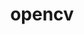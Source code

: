 ---
title: "opencv"
layout: cache
categories: [package, develop]
meta: {"versions": ["4.8.0"], "compilers": ["gcc@=11.4.0", "gcc@=9.4.0", "oneapi@=2024.0.0", "oneapi@=2024.2.0"], "oss": ["ubuntu20.04", "ubuntu22.04"], "platforms": ["linux"], "targets": ["neoverse_v1", "ppc64le", "x86_64_v3"], "stacks": ["e4s", "e4s-neoverse_v1", "e4s-oneapi", "e4s-power", "root"], "num_specs": 27, "num_specs_by_stack": {"e4s-power": 6, "root": 27, "e4s-neoverse_v1": 6, "e4s": 8, "e4s-oneapi": 7}}
spec_details: [{"hash": "c2zjlsj4jpmzksusl2qxqkcm3p4nne6c", "compiler": "gcc@=9.4.0", "versions": ["4.8.0"], "os": "ubuntu20.04", "platform": "linux", "target": "ppc64le", "variants": ["~1394", "~ade", "~alphamat", "~android_mediandk", "~android_native_camera", "~annotation", "~aruco", "~avfoundation", "~barcode", "~bgsegm", "~bioinspired", "build_system=cmake", "build_type=Release", "~calib3d", "~cap_ios", "~carotene", "~ccalib", "~clp", "+contrib", "~cpufeatures", "~createsamples", "~cublas", "~cuda", "~cudaarithm", "~cudabgsegm", "~cudacodec", "~cudafeatures2d", "~cudafilters", "~cudaimgproc", "~cudalegacy", "~cudaobjdetect", "~cudaoptflow", "~cudastereo", "~cudawarping", "~cudev", "~cudnn", "~cufft", "~cvv", "~datasets", "~directx", "~dnn", "~dnn_objdetect", "~dnn_superres", "~dpm", "~dshow", "~eigen", "~face", "~fast-math", "~features2d", "~ffmpeg", "~flann", "~freetype", "~fuzzy", "~gapi", "~gdal", "generator=make", "~gtk", "~hdf", "~hfs", "~highgui", "~hpx", "~img_hash", "~imgcodec_hdr", "~imgcodec_pfm", "~imgcodec_pxm", "~imgcodec_sunraster", "~imgcodecs", "~imgproc", "~intensity_transform", "~interactive-calibration", "~ipo", "~ipp", "~itt", "~jasper", "~java", "~java_bindings_generator", "~jpeg", "~lapack", "~line_descriptor", "~matlab", "~mcc", "~ml", "~model-diagnostics", "~msmf", "~msmf_dxva", "~nonfree", "~objc", "~objc_bindings_generator", "~objdetect", "~onnx", "~opencl", "~opencl_d3d11_nv", "~openexr", "~opengl", "~openjpeg", "~openmp", "~optflow", "patches=2aea289,3cab451", "~phase_unwrapping", "~photo", "~plaidml", "~plot", "~png", "~powerpc", "~protobuf", "~pthreads_pf", "+python3", "+python_bindings_generator", "~python_tests", "~qt", "~quality", "~quirc", "~rapid", "~reg", "~rgbd", "~saliency", "~sfm", "~shape", "+shared", "~stereo", "~stitching", "~structured_light", "~superres", "~surface_matching", "~tbb", "~tengine", "~tesseract", "~text", "~tiff", "~tracking", "~traincascade", "~ts", "~v4l", "~version", "~video", "~videoio", "~videostab", "~visualisation", "~viz", "~vtk", "~vulcan", "~webp", "~wechat_qrcode", "~win32ui", "~world", "~xfeatures2d", "~ximgproc", "~xobjdetect", "~xphoto"], "stacks": ["e4s-power", "root"], "size": "-", "tarball": "https://binaries.spack.io/develop/build_cache/linux-ubuntu20.04-ppc64le/gcc-9.4.0/opencv-4.8.0/linux-ubuntu20.04-ppc64le-gcc-9.4.0-opencv-4.8.0-c2zjlsj4jpmzksusl2qxqkcm3p4nne6c.spack"}, {"hash": "qajrkri6hmi22ti44job5rnssgzxsiyy", "compiler": "gcc@=9.4.0", "versions": ["4.8.0"], "os": "ubuntu20.04", "platform": "linux", "target": "ppc64le", "variants": ["~1394", "~ade", "~alphamat", "~android_mediandk", "~android_native_camera", "~annotation", "~aruco", "~avfoundation", "~barcode", "~bgsegm", "~bioinspired", "build_system=cmake", "build_type=Release", "~calib3d", "~cap_ios", "~carotene", "~ccalib", "~clp", "+contrib", "~cpufeatures", "~createsamples", "~cublas", "~cuda", "~cudaarithm", "~cudabgsegm", "~cudacodec", "~cudafeatures2d", "~cudafilters", "~cudaimgproc", "~cudalegacy", "~cudaobjdetect", "~cudaoptflow", "~cudastereo", "~cudawarping", "~cudev", "~cudnn", "~cufft", "~cvv", "~datasets", "~directx", "~dnn", "~dnn_objdetect", "~dnn_superres", "~dpm", "~dshow", "~eigen", "~face", "~fast-math", "~features2d", "~ffmpeg", "~flann", "~freetype", "~fuzzy", "~gapi", "~gdal", "generator=make", "~gtk", "~hdf", "~hfs", "~highgui", "~hpx", "~img_hash", "~imgcodec_hdr", "~imgcodec_pfm", "~imgcodec_pxm", "~imgcodec_sunraster", "~imgcodecs", "~imgproc", "~intensity_transform", "~interactive-calibration", "~ipo", "~ipp", "~itt", "~jasper", "~java", "~java_bindings_generator", "~jpeg", "~lapack", "~line_descriptor", "~matlab", "~mcc", "~ml", "~model-diagnostics", "~msmf", "~msmf_dxva", "~nonfree", "~objc", "~objc_bindings_generator", "~objdetect", "~onnx", "~opencl", "~opencl_d3d11_nv", "~openexr", "~opengl", "~openjpeg", "~openmp", "~optflow", "patches=2aea289,3cab451", "~phase_unwrapping", "~photo", "~plaidml", "~plot", "~png", "~powerpc", "~protobuf", "~pthreads_pf", "+python3", "+python_bindings_generator", "~python_tests", "~qt", "~quality", "~quirc", "~rapid", "~reg", "~rgbd", "~saliency", "~sfm", "~shape", "+shared", "~stereo", "~stitching", "~structured_light", "~superres", "~surface_matching", "~tbb", "~tengine", "~tesseract", "~text", "~tiff", "~tracking", "~traincascade", "~ts", "~v4l", "~version", "~video", "~videoio", "~videostab", "~visualisation", "~viz", "~vtk", "~vulcan", "~webp", "~wechat_qrcode", "~win32ui", "~world", "~xfeatures2d", "~ximgproc", "~xobjdetect", "~xphoto"], "stacks": ["e4s-power", "root"], "size": "-", "tarball": "https://binaries.spack.io/develop/build_cache/linux-ubuntu20.04-ppc64le/gcc-9.4.0/opencv-4.8.0/linux-ubuntu20.04-ppc64le-gcc-9.4.0-opencv-4.8.0-qajrkri6hmi22ti44job5rnssgzxsiyy.spack"}, {"hash": "sdba4t7yiqcnju7yz5zdwaplassev473", "compiler": "gcc@=9.4.0", "versions": ["4.8.0"], "os": "ubuntu20.04", "platform": "linux", "target": "ppc64le", "variants": ["~1394", "~ade", "~alphamat", "~android_mediandk", "~android_native_camera", "~annotation", "~aruco", "~avfoundation", "~barcode", "~bgsegm", "~bioinspired", "build_system=cmake", "build_type=Release", "~calib3d", "~cap_ios", "~carotene", "~ccalib", "~clp", "+contrib", "~cpufeatures", "~createsamples", "~cublas", "~cuda", "~cudaarithm", "~cudabgsegm", "~cudacodec", "~cudafeatures2d", "~cudafilters", "~cudaimgproc", "~cudalegacy", "~cudaobjdetect", "~cudaoptflow", "~cudastereo", "~cudawarping", "~cudev", "~cudnn", "~cufft", "~cvv", "~datasets", "~directx", "~dnn", "~dnn_objdetect", "~dnn_superres", "~dpm", "~dshow", "~eigen", "~face", "~fast-math", "~features2d", "~ffmpeg", "~flann", "~freetype", "~fuzzy", "~gapi", "~gdal", "generator=make", "~gtk", "~hdf", "~hfs", "~highgui", "~hpx", "~img_hash", "~imgcodec_hdr", "~imgcodec_pfm", "~imgcodec_pxm", "~imgcodec_sunraster", "~imgcodecs", "~imgproc", "~intensity_transform", "~interactive-calibration", "~ipo", "~ipp", "~itt", "~jasper", "~java", "~java_bindings_generator", "~jpeg", "~lapack", "~line_descriptor", "~matlab", "~mcc", "~ml", "~model-diagnostics", "~msmf", "~msmf_dxva", "~nonfree", "~objc", "~objc_bindings_generator", "~objdetect", "~onnx", "~opencl", "~opencl_d3d11_nv", "~openexr", "~opengl", "~openjpeg", "~openmp", "~optflow", "patches=2aea289,3cab451", "~phase_unwrapping", "~photo", "~plaidml", "~plot", "~png", "~powerpc", "~protobuf", "~pthreads_pf", "+python3", "+python_bindings_generator", "~python_tests", "~qt", "~quality", "~quirc", "~rapid", "~reg", "~rgbd", "~saliency", "~sfm", "~shape", "+shared", "~stereo", "~stitching", "~structured_light", "~superres", "~surface_matching", "~tbb", "~tengine", "~tesseract", "~text", "~tiff", "~tracking", "~traincascade", "~ts", "~v4l", "~version", "~video", "~videoio", "~videostab", "~visualisation", "~viz", "~vtk", "~vulcan", "~webp", "~wechat_qrcode", "~win32ui", "~world", "~xfeatures2d", "~ximgproc", "~xobjdetect", "~xphoto"], "stacks": ["e4s-power", "root"], "size": "-", "tarball": "https://binaries.spack.io/develop/build_cache/linux-ubuntu20.04-ppc64le/gcc-9.4.0/opencv-4.8.0/linux-ubuntu20.04-ppc64le-gcc-9.4.0-opencv-4.8.0-sdba4t7yiqcnju7yz5zdwaplassev473.spack"}, {"hash": "y52mgnqrqdfml53w4g74cp3y4iri6xg4", "compiler": "gcc@=9.4.0", "versions": ["4.8.0"], "os": "ubuntu20.04", "platform": "linux", "target": "ppc64le", "variants": ["~1394", "~ade", "~alphamat", "~android_mediandk", "~android_native_camera", "~annotation", "~aruco", "~avfoundation", "~barcode", "~bgsegm", "~bioinspired", "build_system=cmake", "build_type=Release", "~calib3d", "~cap_ios", "~carotene", "~ccalib", "~clp", "+contrib", "~cpufeatures", "~createsamples", "~cublas", "~cuda", "~cudaarithm", "~cudabgsegm", "~cudacodec", "~cudafeatures2d", "~cudafilters", "~cudaimgproc", "~cudalegacy", "~cudaobjdetect", "~cudaoptflow", "~cudastereo", "~cudawarping", "~cudev", "~cudnn", "~cufft", "~cvv", "~datasets", "~directx", "~dnn", "~dnn_objdetect", "~dnn_superres", "~dpm", "~dshow", "~eigen", "~face", "~fast-math", "~features2d", "~ffmpeg", "~flann", "~freetype", "~fuzzy", "~gapi", "~gdal", "generator=make", "~gtk", "~hdf", "~hfs", "~highgui", "~hpx", "~img_hash", "~imgcodec_hdr", "~imgcodec_pfm", "~imgcodec_pxm", "~imgcodec_sunraster", "~imgcodecs", "~imgproc", "~intensity_transform", "~interactive-calibration", "~ipo", "~ipp", "~itt", "~jasper", "~java", "~java_bindings_generator", "~jpeg", "~lapack", "~line_descriptor", "~matlab", "~mcc", "~ml", "~model-diagnostics", "~msmf", "~msmf_dxva", "~nonfree", "~objc", "~objc_bindings_generator", "~objdetect", "~onnx", "~opencl", "~opencl_d3d11_nv", "~openexr", "~opengl", "~openjpeg", "~openmp", "~optflow", "patches=2aea289,3cab451", "~phase_unwrapping", "~photo", "~plaidml", "~plot", "~png", "~powerpc", "~protobuf", "~pthreads_pf", "+python3", "+python_bindings_generator", "~python_tests", "~qt", "~quality", "~quirc", "~rapid", "~reg", "~rgbd", "~saliency", "~sfm", "~shape", "+shared", "~stereo", "~stitching", "~structured_light", "~superres", "~surface_matching", "~tbb", "~tengine", "~tesseract", "~text", "~tiff", "~tracking", "~traincascade", "~ts", "~v4l", "~version", "~video", "~videoio", "~videostab", "~visualisation", "~viz", "~vtk", "~vulcan", "~webp", "~wechat_qrcode", "~win32ui", "~world", "~xfeatures2d", "~ximgproc", "~xobjdetect", "~xphoto"], "stacks": ["e4s-power", "root"], "size": "-", "tarball": "https://binaries.spack.io/develop/build_cache/linux-ubuntu20.04-ppc64le/gcc-9.4.0/opencv-4.8.0/linux-ubuntu20.04-ppc64le-gcc-9.4.0-opencv-4.8.0-y52mgnqrqdfml53w4g74cp3y4iri6xg4.spack"}, {"hash": "4n2xemxhbbekps3g6kbr6nljxfemlstu", "compiler": "gcc@=9.4.0", "versions": ["4.8.0"], "os": "ubuntu20.04", "platform": "linux", "target": "ppc64le", "variants": ["~1394", "~ade", "~alphamat", "~android_mediandk", "~android_native_camera", "~annotation", "~aruco", "~avfoundation", "~barcode", "~bgsegm", "~bioinspired", "build_system=cmake", "build_type=Release", "~calib3d", "~cap_ios", "~carotene", "~ccalib", "~clp", "+contrib", "~cpufeatures", "~createsamples", "~cublas", "~cuda", "~cudaarithm", "~cudabgsegm", "~cudacodec", "~cudafeatures2d", "~cudafilters", "~cudaimgproc", "~cudalegacy", "~cudaobjdetect", "~cudaoptflow", "~cudastereo", "~cudawarping", "~cudev", "~cudnn", "~cufft", "~cvv", "~datasets", "~directx", "~dnn", "~dnn_objdetect", "~dnn_superres", "~dpm", "~dshow", "~eigen", "~face", "~fast-math", "~features2d", "~ffmpeg", "~flann", "~freetype", "~fuzzy", "~gapi", "~gdal", "generator=make", "~gtk", "~hdf", "~hfs", "~highgui", "~hpx", "~img_hash", "~imgcodec_hdr", "~imgcodec_pfm", "~imgcodec_pxm", "~imgcodec_sunraster", "~imgcodecs", "~imgproc", "~intensity_transform", "~interactive-calibration", "~ipo", "~ipp", "~itt", "~jasper", "~java", "~java_bindings_generator", "~jpeg", "~lapack", "~line_descriptor", "~matlab", "~mcc", "~ml", "~model-diagnostics", "~msmf", "~msmf_dxva", "~nonfree", "~objc", "~objc_bindings_generator", "~objdetect", "~onnx", "~opencl", "~opencl_d3d11_nv", "~openexr", "~opengl", "~openjpeg", "~openmp", "~optflow", "patches=2aea289,3cab451", "~phase_unwrapping", "~photo", "~plaidml", "~plot", "~png", "~powerpc", "~protobuf", "~pthreads_pf", "+python3", "+python_bindings_generator", "~python_tests", "~qt", "~quality", "~quirc", "~rapid", "~reg", "~rgbd", "~saliency", "~sfm", "~shape", "+shared", "~stereo", "~stitching", "~structured_light", "~superres", "~surface_matching", "~tbb", "~tengine", "~tesseract", "~text", "~tiff", "~tracking", "~traincascade", "~ts", "~v4l", "~version", "~video", "~videoio", "~videostab", "~visualisation", "~viz", "~vtk", "~vulcan", "~webp", "~wechat_qrcode", "~win32ui", "~world", "~xfeatures2d", "~ximgproc", "~xobjdetect", "~xphoto"], "stacks": ["e4s-power", "root"], "size": "-", "tarball": "https://binaries.spack.io/develop/build_cache/linux-ubuntu20.04-ppc64le/gcc-9.4.0/opencv-4.8.0/linux-ubuntu20.04-ppc64le-gcc-9.4.0-opencv-4.8.0-4n2xemxhbbekps3g6kbr6nljxfemlstu.spack"}, {"hash": "ezeu7ytersg37j6cekfong4g4nzrnses", "compiler": "gcc@=9.4.0", "versions": ["4.8.0"], "os": "ubuntu20.04", "platform": "linux", "target": "ppc64le", "variants": ["~1394", "~ade", "~alphamat", "~android_mediandk", "~android_native_camera", "~annotation", "~aruco", "~avfoundation", "~barcode", "~bgsegm", "~bioinspired", "build_system=cmake", "build_type=Release", "~calib3d", "~cap_ios", "~carotene", "~ccalib", "~clp", "+contrib", "~cpufeatures", "~createsamples", "~cublas", "~cuda", "~cudaarithm", "~cudabgsegm", "~cudacodec", "~cudafeatures2d", "~cudafilters", "~cudaimgproc", "~cudalegacy", "~cudaobjdetect", "~cudaoptflow", "~cudastereo", "~cudawarping", "~cudev", "~cudnn", "~cufft", "~cvv", "~datasets", "~directx", "~dnn", "~dnn_objdetect", "~dnn_superres", "~dpm", "~dshow", "~eigen", "~face", "~fast-math", "~features2d", "~ffmpeg", "~flann", "~freetype", "~fuzzy", "~gapi", "~gdal", "generator=make", "~gtk", "~hdf", "~hfs", "~highgui", "~hpx", "~img_hash", "~imgcodec_hdr", "~imgcodec_pfm", "~imgcodec_pxm", "~imgcodec_sunraster", "~imgcodecs", "~imgproc", "~intensity_transform", "~interactive-calibration", "~ipo", "~ipp", "~itt", "~jasper", "~java", "~java_bindings_generator", "~jpeg", "~lapack", "~line_descriptor", "~matlab", "~mcc", "~ml", "~model-diagnostics", "~msmf", "~msmf_dxva", "~nonfree", "~objc", "~objc_bindings_generator", "~objdetect", "~onnx", "~opencl", "~opencl_d3d11_nv", "~openexr", "~opengl", "~openjpeg", "~openmp", "~optflow", "patches=2aea289,3cab451", "~phase_unwrapping", "~photo", "~plaidml", "~plot", "~png", "~powerpc", "~protobuf", "~pthreads_pf", "+python3", "+python_bindings_generator", "~python_tests", "~qt", "~quality", "~quirc", "~rapid", "~reg", "~rgbd", "~saliency", "~sfm", "~shape", "+shared", "~stereo", "~stitching", "~structured_light", "~superres", "~surface_matching", "~tbb", "~tengine", "~tesseract", "~text", "~tiff", "~tracking", "~traincascade", "~ts", "~v4l", "~version", "~video", "~videoio", "~videostab", "~visualisation", "~viz", "~vtk", "~vulcan", "~webp", "~wechat_qrcode", "~win32ui", "~world", "~xfeatures2d", "~ximgproc", "~xobjdetect", "~xphoto"], "stacks": ["e4s-power", "root"], "size": "-", "tarball": "https://binaries.spack.io/develop/build_cache/linux-ubuntu20.04-ppc64le/gcc-9.4.0/opencv-4.8.0/linux-ubuntu20.04-ppc64le-gcc-9.4.0-opencv-4.8.0-ezeu7ytersg37j6cekfong4g4nzrnses.spack"}, {"hash": "rpvhlns3a3bj6ao4ffuko6zqmfrexdms", "compiler": "gcc@=11.4.0", "versions": ["4.8.0"], "os": "ubuntu22.04", "platform": "linux", "target": "neoverse_v1", "variants": ["~1394", "~ade", "~alphamat", "~android_mediandk", "~android_native_camera", "~annotation", "~aruco", "~avfoundation", "~barcode", "~bgsegm", "~bioinspired", "build_system=cmake", "build_type=Release", "~calib3d", "~cap_ios", "~carotene", "~ccalib", "~clp", "+contrib", "~cpufeatures", "~createsamples", "~cublas", "~cuda", "~cudaarithm", "~cudabgsegm", "~cudacodec", "~cudafeatures2d", "~cudafilters", "~cudaimgproc", "~cudalegacy", "~cudaobjdetect", "~cudaoptflow", "~cudastereo", "~cudawarping", "~cudev", "~cudnn", "~cufft", "~cvv", "~datasets", "~directx", "~dnn", "~dnn_objdetect", "~dnn_superres", "~dpm", "~dshow", "~eigen", "~face", "~fast-math", "~features2d", "~ffmpeg", "~flann", "~freetype", "~fuzzy", "~gapi", "~gdal", "generator=make", "~gtk", "~hdf", "~hfs", "~highgui", "~hpx", "~img_hash", "~imgcodec_hdr", "~imgcodec_pfm", "~imgcodec_pxm", "~imgcodec_sunraster", "~imgcodecs", "~imgproc", "~intensity_transform", "~interactive-calibration", "~ipo", "~ipp", "~itt", "~jasper", "~java", "~java_bindings_generator", "~jpeg", "~lapack", "~line_descriptor", "~matlab", "~mcc", "~ml", "~model-diagnostics", "~msmf", "~msmf_dxva", "~nonfree", "~objc", "~objc_bindings_generator", "~objdetect", "~onnx", "~opencl", "~opencl_d3d11_nv", "~openexr", "~opengl", "~openjpeg", "~openmp", "~optflow", "patches=2aea289,3cab451", "~phase_unwrapping", "~photo", "~plaidml", "~plot", "~png", "~powerpc", "~protobuf", "~pthreads_pf", "+python3", "+python_bindings_generator", "~python_tests", "~qt", "~quality", "~quirc", "~rapid", "~reg", "~rgbd", "~saliency", "~sfm", "~shape", "+shared", "~stereo", "~stitching", "~structured_light", "~superres", "~surface_matching", "~tbb", "~tengine", "~tesseract", "~text", "~tiff", "~tracking", "~traincascade", "~ts", "~v4l", "~version", "~video", "~videoio", "~videostab", "~visualisation", "~viz", "~vtk", "~vulcan", "~webp", "~wechat_qrcode", "~win32ui", "~world", "~xfeatures2d", "~ximgproc", "~xobjdetect", "~xphoto"], "stacks": ["root", "e4s-neoverse_v1"], "size": "-", "tarball": "https://binaries.spack.io/develop/build_cache/linux-ubuntu22.04-neoverse_v1/gcc-11.4.0/opencv-4.8.0/linux-ubuntu22.04-neoverse_v1-gcc-11.4.0-opencv-4.8.0-rpvhlns3a3bj6ao4ffuko6zqmfrexdms.spack"}, {"hash": "ayc4dt44eryk76bj5vspvybe4253zoee", "compiler": "gcc@=11.4.0", "versions": ["4.8.0"], "os": "ubuntu22.04", "platform": "linux", "target": "neoverse_v1", "variants": ["~1394", "~ade", "~alphamat", "~android_mediandk", "~android_native_camera", "~annotation", "~aruco", "~avfoundation", "~barcode", "~bgsegm", "~bioinspired", "build_system=cmake", "build_type=Release", "~calib3d", "~cap_ios", "~carotene", "~ccalib", "~clp", "+contrib", "~cpufeatures", "~createsamples", "~cublas", "~cuda", "~cudaarithm", "~cudabgsegm", "~cudacodec", "~cudafeatures2d", "~cudafilters", "~cudaimgproc", "~cudalegacy", "~cudaobjdetect", "~cudaoptflow", "~cudastereo", "~cudawarping", "~cudev", "~cudnn", "~cufft", "~cvv", "~datasets", "~directx", "~dnn", "~dnn_objdetect", "~dnn_superres", "~dpm", "~dshow", "~eigen", "~face", "~fast-math", "~features2d", "~ffmpeg", "~flann", "~freetype", "~fuzzy", "~gapi", "~gdal", "generator=make", "~gtk", "~hdf", "~hfs", "~highgui", "~hpx", "~img_hash", "~imgcodec_hdr", "~imgcodec_pfm", "~imgcodec_pxm", "~imgcodec_sunraster", "~imgcodecs", "~imgproc", "~intensity_transform", "~interactive-calibration", "~ipo", "~ipp", "~itt", "~jasper", "~java", "~java_bindings_generator", "~jpeg", "~lapack", "~line_descriptor", "~matlab", "~mcc", "~ml", "~model-diagnostics", "~msmf", "~msmf_dxva", "~nonfree", "~objc", "~objc_bindings_generator", "~objdetect", "~onnx", "~opencl", "~opencl_d3d11_nv", "~openexr", "~opengl", "~openjpeg", "~openmp", "~optflow", "patches=2aea289,3cab451", "~phase_unwrapping", "~photo", "~plaidml", "~plot", "~png", "~powerpc", "~protobuf", "~pthreads_pf", "+python3", "+python_bindings_generator", "~python_tests", "~qt", "~quality", "~quirc", "~rapid", "~reg", "~rgbd", "~saliency", "~sfm", "~shape", "+shared", "~stereo", "~stitching", "~structured_light", "~superres", "~surface_matching", "~tbb", "~tengine", "~tesseract", "~text", "~tiff", "~tracking", "~traincascade", "~ts", "~v4l", "~version", "~video", "~videoio", "~videostab", "~visualisation", "~viz", "~vtk", "~vulcan", "~webp", "~wechat_qrcode", "~win32ui", "~world", "~xfeatures2d", "~ximgproc", "~xobjdetect", "~xphoto"], "stacks": ["root", "e4s-neoverse_v1"], "size": "-", "tarball": "https://binaries.spack.io/develop/build_cache/linux-ubuntu22.04-neoverse_v1/gcc-11.4.0/opencv-4.8.0/linux-ubuntu22.04-neoverse_v1-gcc-11.4.0-opencv-4.8.0-ayc4dt44eryk76bj5vspvybe4253zoee.spack"}, {"hash": "43woejoalggq52b6ewd64fju3f4kucgm", "compiler": "gcc@=11.4.0", "versions": ["4.8.0"], "os": "ubuntu22.04", "platform": "linux", "target": "neoverse_v1", "variants": ["~1394", "~ade", "~alphamat", "~android_mediandk", "~android_native_camera", "~annotation", "~aruco", "~avfoundation", "~barcode", "~bgsegm", "~bioinspired", "build_system=cmake", "build_type=Release", "~calib3d", "~cap_ios", "~carotene", "~ccalib", "~clp", "+contrib", "~cpufeatures", "~createsamples", "~cublas", "~cuda", "~cudaarithm", "~cudabgsegm", "~cudacodec", "~cudafeatures2d", "~cudafilters", "~cudaimgproc", "~cudalegacy", "~cudaobjdetect", "~cudaoptflow", "~cudastereo", "~cudawarping", "~cudev", "~cudnn", "~cufft", "~cvv", "~datasets", "~directx", "~dnn", "~dnn_objdetect", "~dnn_superres", "~dpm", "~dshow", "~eigen", "~face", "~fast-math", "~features2d", "~ffmpeg", "~flann", "~freetype", "~fuzzy", "~gapi", "~gdal", "generator=make", "~gtk", "~hdf", "~hfs", "~highgui", "~hpx", "~img_hash", "~imgcodec_hdr", "~imgcodec_pfm", "~imgcodec_pxm", "~imgcodec_sunraster", "~imgcodecs", "~imgproc", "~intensity_transform", "~interactive-calibration", "~ipo", "~ipp", "~itt", "~jasper", "~java", "~java_bindings_generator", "~jpeg", "~lapack", "~line_descriptor", "~matlab", "~mcc", "~ml", "~model-diagnostics", "~msmf", "~msmf_dxva", "~nonfree", "~objc", "~objc_bindings_generator", "~objdetect", "~onnx", "~opencl", "~opencl_d3d11_nv", "~openexr", "~opengl", "~openjpeg", "~openmp", "~optflow", "patches=2aea289,3cab451", "~phase_unwrapping", "~photo", "~plaidml", "~plot", "~png", "~powerpc", "~protobuf", "~pthreads_pf", "+python3", "+python_bindings_generator", "~python_tests", "~qt", "~quality", "~quirc", "~rapid", "~reg", "~rgbd", "~saliency", "~sfm", "~shape", "+shared", "~stereo", "~stitching", "~structured_light", "~superres", "~surface_matching", "~tbb", "~tengine", "~tesseract", "~text", "~tiff", "~tracking", "~traincascade", "~ts", "~v4l", "~version", "~video", "~videoio", "~videostab", "~visualisation", "~viz", "~vtk", "~vulcan", "~webp", "~wechat_qrcode", "~win32ui", "~world", "~xfeatures2d", "~ximgproc", "~xobjdetect", "~xphoto"], "stacks": ["root", "e4s-neoverse_v1"], "size": "-", "tarball": "https://binaries.spack.io/develop/build_cache/linux-ubuntu22.04-neoverse_v1/gcc-11.4.0/opencv-4.8.0/linux-ubuntu22.04-neoverse_v1-gcc-11.4.0-opencv-4.8.0-43woejoalggq52b6ewd64fju3f4kucgm.spack"}, {"hash": "j3qzsdcmgpnx723qo6yi5hwu3uzs45ch", "compiler": "gcc@=11.4.0", "versions": ["4.8.0"], "os": "ubuntu22.04", "platform": "linux", "target": "neoverse_v1", "variants": ["~1394", "~ade", "~alphamat", "~android_mediandk", "~android_native_camera", "~annotation", "~aruco", "~avfoundation", "~barcode", "~bgsegm", "~bioinspired", "build_system=cmake", "build_type=Release", "~calib3d", "~cap_ios", "~carotene", "~ccalib", "~clp", "+contrib", "~cpufeatures", "~createsamples", "~cublas", "~cuda", "~cudaarithm", "~cudabgsegm", "~cudacodec", "~cudafeatures2d", "~cudafilters", "~cudaimgproc", "~cudalegacy", "~cudaobjdetect", "~cudaoptflow", "~cudastereo", "~cudawarping", "~cudev", "~cudnn", "~cufft", "~cvv", "~datasets", "~directx", "~dnn", "~dnn_objdetect", "~dnn_superres", "~dpm", "~dshow", "~eigen", "~face", "~fast-math", "~features2d", "~ffmpeg", "~flann", "~freetype", "~fuzzy", "~gapi", "~gdal", "generator=make", "~gtk", "~hdf", "~hfs", "~highgui", "~hpx", "~img_hash", "~imgcodec_hdr", "~imgcodec_pfm", "~imgcodec_pxm", "~imgcodec_sunraster", "~imgcodecs", "~imgproc", "~intensity_transform", "~interactive-calibration", "~ipo", "~ipp", "~itt", "~jasper", "~java", "~java_bindings_generator", "~jpeg", "~lapack", "~line_descriptor", "~matlab", "~mcc", "~ml", "~model-diagnostics", "~msmf", "~msmf_dxva", "~nonfree", "~objc", "~objc_bindings_generator", "~objdetect", "~onnx", "~opencl", "~opencl_d3d11_nv", "~openexr", "~opengl", "~openjpeg", "~openmp", "~optflow", "patches=2aea289,3cab451", "~phase_unwrapping", "~photo", "~plaidml", "~plot", "~png", "~powerpc", "~protobuf", "~pthreads_pf", "+python3", "+python_bindings_generator", "~python_tests", "~qt", "~quality", "~quirc", "~rapid", "~reg", "~rgbd", "~saliency", "~sfm", "~shape", "+shared", "~stereo", "~stitching", "~structured_light", "~superres", "~surface_matching", "~tbb", "~tengine", "~tesseract", "~text", "~tiff", "~tracking", "~traincascade", "~ts", "~v4l", "~version", "~video", "~videoio", "~videostab", "~visualisation", "~viz", "~vtk", "~vulcan", "~webp", "~wechat_qrcode", "~win32ui", "~world", "~xfeatures2d", "~ximgproc", "~xobjdetect", "~xphoto"], "stacks": ["root", "e4s-neoverse_v1"], "size": "-", "tarball": "https://binaries.spack.io/develop/build_cache/linux-ubuntu22.04-neoverse_v1/gcc-11.4.0/opencv-4.8.0/linux-ubuntu22.04-neoverse_v1-gcc-11.4.0-opencv-4.8.0-j3qzsdcmgpnx723qo6yi5hwu3uzs45ch.spack"}, {"hash": "4fs26q2s3fhzx6guewjet7fglbtbhkzs", "compiler": "gcc@=11.4.0", "versions": ["4.8.0"], "os": "ubuntu22.04", "platform": "linux", "target": "neoverse_v1", "variants": ["~1394", "~ade", "~alphamat", "~android_mediandk", "~android_native_camera", "~annotation", "~aruco", "~avfoundation", "~barcode", "~bgsegm", "~bioinspired", "build_system=cmake", "build_type=Release", "~calib3d", "~cap_ios", "~carotene", "~ccalib", "~clp", "+contrib", "~cpufeatures", "~createsamples", "~cublas", "~cuda", "~cudaarithm", "~cudabgsegm", "~cudacodec", "~cudafeatures2d", "~cudafilters", "~cudaimgproc", "~cudalegacy", "~cudaobjdetect", "~cudaoptflow", "~cudastereo", "~cudawarping", "~cudev", "~cudnn", "~cufft", "~cvv", "~datasets", "~directx", "~dnn", "~dnn_objdetect", "~dnn_superres", "~dpm", "~dshow", "~eigen", "~face", "~fast-math", "~features2d", "~ffmpeg", "~flann", "~freetype", "~fuzzy", "~gapi", "~gdal", "generator=make", "~gtk", "~hdf", "~hfs", "~highgui", "~hpx", "~img_hash", "~imgcodec_hdr", "~imgcodec_pfm", "~imgcodec_pxm", "~imgcodec_sunraster", "~imgcodecs", "~imgproc", "~intensity_transform", "~interactive-calibration", "~ipo", "~ipp", "~itt", "~jasper", "~java", "~java_bindings_generator", "~jpeg", "~lapack", "~line_descriptor", "~matlab", "~mcc", "~ml", "~model-diagnostics", "~msmf", "~msmf_dxva", "~nonfree", "~objc", "~objc_bindings_generator", "~objdetect", "~onnx", "~opencl", "~opencl_d3d11_nv", "~openexr", "~opengl", "~openjpeg", "~openmp", "~optflow", "patches=2aea289,3cab451", "~phase_unwrapping", "~photo", "~plaidml", "~plot", "~png", "~powerpc", "~protobuf", "~pthreads_pf", "+python3", "+python_bindings_generator", "~python_tests", "~qt", "~quality", "~quirc", "~rapid", "~reg", "~rgbd", "~saliency", "~sfm", "~shape", "+shared", "~stereo", "~stitching", "~structured_light", "~superres", "~surface_matching", "~tbb", "~tengine", "~tesseract", "~text", "~tiff", "~tracking", "~traincascade", "~ts", "~v4l", "~version", "~video", "~videoio", "~videostab", "~visualisation", "~viz", "~vtk", "~vulcan", "~webp", "~wechat_qrcode", "~win32ui", "~world", "~xfeatures2d", "~ximgproc", "~xobjdetect", "~xphoto"], "stacks": ["root", "e4s-neoverse_v1"], "size": "-", "tarball": "https://binaries.spack.io/develop/build_cache/linux-ubuntu22.04-neoverse_v1/gcc-11.4.0/opencv-4.8.0/linux-ubuntu22.04-neoverse_v1-gcc-11.4.0-opencv-4.8.0-4fs26q2s3fhzx6guewjet7fglbtbhkzs.spack"}, {"hash": "xz5kbehteewby4z5ad2pdh26d6gokvo2", "compiler": "gcc@=11.4.0", "versions": ["4.8.0"], "os": "ubuntu22.04", "platform": "linux", "target": "neoverse_v1", "variants": ["~1394", "~ade", "~alphamat", "~android_mediandk", "~android_native_camera", "~annotation", "~aruco", "~avfoundation", "~barcode", "~bgsegm", "~bioinspired", "build_system=cmake", "build_type=Release", "~calib3d", "~cap_ios", "~carotene", "~ccalib", "~clp", "+contrib", "~cpufeatures", "~createsamples", "~cublas", "~cuda", "~cudaarithm", "~cudabgsegm", "~cudacodec", "~cudafeatures2d", "~cudafilters", "~cudaimgproc", "~cudalegacy", "~cudaobjdetect", "~cudaoptflow", "~cudastereo", "~cudawarping", "~cudev", "~cudnn", "~cufft", "~cvv", "~datasets", "~directx", "~dnn", "~dnn_objdetect", "~dnn_superres", "~dpm", "~dshow", "~eigen", "~face", "~fast-math", "~features2d", "~ffmpeg", "~flann", "~freetype", "~fuzzy", "~gapi", "~gdal", "generator=make", "~gtk", "~hdf", "~hfs", "~highgui", "~hpx", "~img_hash", "~imgcodec_hdr", "~imgcodec_pfm", "~imgcodec_pxm", "~imgcodec_sunraster", "~imgcodecs", "~imgproc", "~intensity_transform", "~interactive-calibration", "~ipo", "~ipp", "~itt", "~jasper", "~java", "~java_bindings_generator", "~jpeg", "~lapack", "~line_descriptor", "~matlab", "~mcc", "~ml", "~model-diagnostics", "~msmf", "~msmf_dxva", "~nonfree", "~objc", "~objc_bindings_generator", "~objdetect", "~onnx", "~opencl", "~opencl_d3d11_nv", "~openexr", "~opengl", "~openjpeg", "~openmp", "~optflow", "patches=2aea289,3cab451", "~phase_unwrapping", "~photo", "~plaidml", "~plot", "~png", "~powerpc", "~protobuf", "~pthreads_pf", "+python3", "+python_bindings_generator", "~python_tests", "~qt", "~quality", "~quirc", "~rapid", "~reg", "~rgbd", "~saliency", "~sfm", "~shape", "+shared", "~stereo", "~stitching", "~structured_light", "~superres", "~surface_matching", "~tbb", "~tengine", "~tesseract", "~text", "~tiff", "~tracking", "~traincascade", "~ts", "~v4l", "~version", "~video", "~videoio", "~videostab", "~visualisation", "~viz", "~vtk", "~vulcan", "~webp", "~wechat_qrcode", "~win32ui", "~world", "~xfeatures2d", "~ximgproc", "~xobjdetect", "~xphoto"], "stacks": ["root", "e4s-neoverse_v1"], "size": "-", "tarball": "https://binaries.spack.io/develop/build_cache/linux-ubuntu22.04-neoverse_v1/gcc-11.4.0/opencv-4.8.0/linux-ubuntu22.04-neoverse_v1-gcc-11.4.0-opencv-4.8.0-xz5kbehteewby4z5ad2pdh26d6gokvo2.spack"}, {"hash": "33jzg4d6ahuw6ewex7ylk4h7ilzpidpz", "compiler": "gcc@=11.4.0", "versions": ["4.8.0"], "os": "ubuntu22.04", "platform": "linux", "target": "x86_64_v3", "variants": ["~1394", "~ade", "~alphamat", "~android_mediandk", "~android_native_camera", "~annotation", "~aruco", "~avfoundation", "~barcode", "~bgsegm", "~bioinspired", "build_system=cmake", "build_type=Release", "~calib3d", "~cap_ios", "~carotene", "~ccalib", "~clp", "+contrib", "~cpufeatures", "~createsamples", "~cublas", "~cuda", "~cudaarithm", "~cudabgsegm", "~cudacodec", "~cudafeatures2d", "~cudafilters", "~cudaimgproc", "~cudalegacy", "~cudaobjdetect", "~cudaoptflow", "~cudastereo", "~cudawarping", "~cudev", "~cudnn", "~cufft", "~cvv", "~datasets", "~directx", "~dnn", "~dnn_objdetect", "~dnn_superres", "~dpm", "~dshow", "~eigen", "~face", "~fast-math", "~features2d", "~ffmpeg", "~flann", "~freetype", "~fuzzy", "~gapi", "~gdal", "generator=make", "~gtk", "~hdf", "~hfs", "~highgui", "~hpx", "~img_hash", "~imgcodec_hdr", "~imgcodec_pfm", "~imgcodec_pxm", "~imgcodec_sunraster", "~imgcodecs", "~imgproc", "~intensity_transform", "~interactive-calibration", "~ipo", "~ipp", "~itt", "~jasper", "~java", "~java_bindings_generator", "~jpeg", "~lapack", "~line_descriptor", "~matlab", "~mcc", "~ml", "~model-diagnostics", "~msmf", "~msmf_dxva", "~nonfree", "~objc", "~objc_bindings_generator", "~objdetect", "~onnx", "~opencl", "~opencl_d3d11_nv", "~openexr", "~opengl", "~openjpeg", "~openmp", "~optflow", "patches=2aea289,3cab451", "~phase_unwrapping", "~photo", "~plaidml", "~plot", "~png", "~powerpc", "~protobuf", "~pthreads_pf", "+python3", "+python_bindings_generator", "~python_tests", "~qt", "~quality", "~quirc", "~rapid", "~reg", "~rgbd", "~saliency", "~sfm", "~shape", "+shared", "~stereo", "~stitching", "~structured_light", "~superres", "~surface_matching", "~tbb", "~tengine", "~tesseract", "~text", "~tiff", "~tracking", "~traincascade", "~ts", "~v4l", "~version", "~video", "~videoio", "~videostab", "~visualisation", "~viz", "~vtk", "~vulcan", "~webp", "~wechat_qrcode", "~win32ui", "~world", "~xfeatures2d", "~ximgproc", "~xobjdetect", "~xphoto"], "stacks": ["root", "e4s"], "size": "-", "tarball": "https://binaries.spack.io/develop/build_cache/linux-ubuntu22.04-x86_64_v3/gcc-11.4.0/opencv-4.8.0/linux-ubuntu22.04-x86_64_v3-gcc-11.4.0-opencv-4.8.0-33jzg4d6ahuw6ewex7ylk4h7ilzpidpz.spack"}, {"hash": "b252kjjru4ezodgvggojbkfu6dxaoo4i", "compiler": "gcc@=11.4.0", "versions": ["4.8.0"], "os": "ubuntu22.04", "platform": "linux", "target": "x86_64_v3", "variants": ["~1394", "~ade", "~alphamat", "~android_mediandk", "~android_native_camera", "~annotation", "~aruco", "~avfoundation", "~barcode", "~bgsegm", "~bioinspired", "build_system=cmake", "build_type=Release", "~calib3d", "~cap_ios", "~carotene", "~ccalib", "~clp", "+contrib", "~cpufeatures", "~createsamples", "~cublas", "~cuda", "~cudaarithm", "~cudabgsegm", "~cudacodec", "~cudafeatures2d", "~cudafilters", "~cudaimgproc", "~cudalegacy", "~cudaobjdetect", "~cudaoptflow", "~cudastereo", "~cudawarping", "~cudev", "~cudnn", "~cufft", "~cvv", "~datasets", "~directx", "~dnn", "~dnn_objdetect", "~dnn_superres", "~dpm", "~dshow", "~eigen", "~face", "~fast-math", "~features2d", "~ffmpeg", "~flann", "~freetype", "~fuzzy", "~gapi", "~gdal", "generator=make", "~gtk", "~hdf", "~hfs", "~highgui", "~hpx", "~img_hash", "~imgcodec_hdr", "~imgcodec_pfm", "~imgcodec_pxm", "~imgcodec_sunraster", "~imgcodecs", "~imgproc", "~intensity_transform", "~interactive-calibration", "~ipo", "~ipp", "~itt", "~jasper", "~java", "~java_bindings_generator", "~jpeg", "~lapack", "~line_descriptor", "~matlab", "~mcc", "~ml", "~model-diagnostics", "~msmf", "~msmf_dxva", "~nonfree", "~objc", "~objc_bindings_generator", "~objdetect", "~onnx", "~opencl", "~opencl_d3d11_nv", "~openexr", "~opengl", "~openjpeg", "~openmp", "~optflow", "patches=2aea289,3cab451", "~phase_unwrapping", "~photo", "~plaidml", "~plot", "~png", "~powerpc", "~protobuf", "~pthreads_pf", "+python3", "+python_bindings_generator", "~python_tests", "~qt", "~quality", "~quirc", "~rapid", "~reg", "~rgbd", "~saliency", "~sfm", "~shape", "+shared", "~stereo", "~stitching", "~structured_light", "~superres", "~surface_matching", "~tbb", "~tengine", "~tesseract", "~text", "~tiff", "~tracking", "~traincascade", "~ts", "~v4l", "~version", "~video", "~videoio", "~videostab", "~visualisation", "~viz", "~vtk", "~vulcan", "~webp", "~wechat_qrcode", "~win32ui", "~world", "~xfeatures2d", "~ximgproc", "~xobjdetect", "~xphoto"], "stacks": ["root", "e4s"], "size": "-", "tarball": "https://binaries.spack.io/develop/build_cache/linux-ubuntu22.04-x86_64_v3/gcc-11.4.0/opencv-4.8.0/linux-ubuntu22.04-x86_64_v3-gcc-11.4.0-opencv-4.8.0-b252kjjru4ezodgvggojbkfu6dxaoo4i.spack"}, {"hash": "vduhhna4gijwh3ehcgpgutbc2elfllmp", "compiler": "gcc@=11.4.0", "versions": ["4.8.0"], "os": "ubuntu22.04", "platform": "linux", "target": "x86_64_v3", "variants": ["~1394", "~ade", "~alphamat", "~android_mediandk", "~android_native_camera", "~annotation", "~aruco", "~avfoundation", "~barcode", "~bgsegm", "~bioinspired", "build_system=cmake", "build_type=Release", "~calib3d", "~cap_ios", "~carotene", "~ccalib", "~clp", "+contrib", "~cpufeatures", "~createsamples", "~cublas", "~cuda", "~cudaarithm", "~cudabgsegm", "~cudacodec", "~cudafeatures2d", "~cudafilters", "~cudaimgproc", "~cudalegacy", "~cudaobjdetect", "~cudaoptflow", "~cudastereo", "~cudawarping", "~cudev", "~cudnn", "~cufft", "~cvv", "~datasets", "~directx", "~dnn", "~dnn_objdetect", "~dnn_superres", "~dpm", "~dshow", "~eigen", "~face", "~fast-math", "~features2d", "~ffmpeg", "~flann", "~freetype", "~fuzzy", "~gapi", "~gdal", "generator=make", "~gtk", "~hdf", "~hfs", "~highgui", "~hpx", "~img_hash", "~imgcodec_hdr", "~imgcodec_pfm", "~imgcodec_pxm", "~imgcodec_sunraster", "~imgcodecs", "~imgproc", "~intensity_transform", "~interactive-calibration", "~ipo", "~ipp", "~itt", "~jasper", "~java", "~java_bindings_generator", "~jpeg", "~lapack", "~line_descriptor", "~matlab", "~mcc", "~ml", "~model-diagnostics", "~msmf", "~msmf_dxva", "~nonfree", "~objc", "~objc_bindings_generator", "~objdetect", "~onnx", "~opencl", "~opencl_d3d11_nv", "~openexr", "~opengl", "~openjpeg", "~openmp", "~optflow", "patches=2aea289,3cab451", "~phase_unwrapping", "~photo", "~plaidml", "~plot", "~png", "~powerpc", "~protobuf", "~pthreads_pf", "+python3", "+python_bindings_generator", "~python_tests", "~qt", "~quality", "~quirc", "~rapid", "~reg", "~rgbd", "~saliency", "~sfm", "~shape", "+shared", "~stereo", "~stitching", "~structured_light", "~superres", "~surface_matching", "~tbb", "~tengine", "~tesseract", "~text", "~tiff", "~tracking", "~traincascade", "~ts", "~v4l", "~version", "~video", "~videoio", "~videostab", "~visualisation", "~viz", "~vtk", "~vulcan", "~webp", "~wechat_qrcode", "~win32ui", "~world", "~xfeatures2d", "~ximgproc", "~xobjdetect", "~xphoto"], "stacks": ["root", "e4s"], "size": "-", "tarball": "https://binaries.spack.io/develop/build_cache/linux-ubuntu22.04-x86_64_v3/gcc-11.4.0/opencv-4.8.0/linux-ubuntu22.04-x86_64_v3-gcc-11.4.0-opencv-4.8.0-vduhhna4gijwh3ehcgpgutbc2elfllmp.spack"}, {"hash": "m22553a3gubzx2cohvhns2k6k3vcxd2o", "compiler": "gcc@=11.4.0", "versions": ["4.8.0"], "os": "ubuntu22.04", "platform": "linux", "target": "x86_64_v3", "variants": ["~1394", "~ade", "~alphamat", "~android_mediandk", "~android_native_camera", "~annotation", "~aruco", "~avfoundation", "~barcode", "~bgsegm", "~bioinspired", "build_system=cmake", "build_type=Release", "~calib3d", "~cap_ios", "~carotene", "~ccalib", "~clp", "+contrib", "~cpufeatures", "~createsamples", "~cublas", "~cuda", "~cudaarithm", "~cudabgsegm", "~cudacodec", "~cudafeatures2d", "~cudafilters", "~cudaimgproc", "~cudalegacy", "~cudaobjdetect", "~cudaoptflow", "~cudastereo", "~cudawarping", "~cudev", "~cudnn", "~cufft", "~cvv", "~datasets", "~directx", "~dnn", "~dnn_objdetect", "~dnn_superres", "~dpm", "~dshow", "~eigen", "~face", "~fast-math", "~features2d", "~ffmpeg", "~flann", "~freetype", "~fuzzy", "~gapi", "~gdal", "generator=make", "~gtk", "~hdf", "~hfs", "~highgui", "~hpx", "~img_hash", "~imgcodec_hdr", "~imgcodec_pfm", "~imgcodec_pxm", "~imgcodec_sunraster", "~imgcodecs", "~imgproc", "~intensity_transform", "~interactive-calibration", "~ipo", "~ipp", "~itt", "~jasper", "~java", "~java_bindings_generator", "~jpeg", "~lapack", "~line_descriptor", "~matlab", "~mcc", "~ml", "~model-diagnostics", "~msmf", "~msmf_dxva", "~nonfree", "~objc", "~objc_bindings_generator", "~objdetect", "~onnx", "~opencl", "~opencl_d3d11_nv", "~openexr", "~opengl", "~openjpeg", "~openmp", "~optflow", "patches=2aea289,3cab451", "~phase_unwrapping", "~photo", "~plaidml", "~plot", "~png", "~powerpc", "~protobuf", "~pthreads_pf", "+python3", "+python_bindings_generator", "~python_tests", "~qt", "~quality", "~quirc", "~rapid", "~reg", "~rgbd", "~saliency", "~sfm", "~shape", "+shared", "~stereo", "~stitching", "~structured_light", "~superres", "~surface_matching", "~tbb", "~tengine", "~tesseract", "~text", "~tiff", "~tracking", "~traincascade", "~ts", "~v4l", "~version", "~video", "~videoio", "~videostab", "~visualisation", "~viz", "~vtk", "~vulcan", "~webp", "~wechat_qrcode", "~win32ui", "~world", "~xfeatures2d", "~ximgproc", "~xobjdetect", "~xphoto"], "stacks": ["root", "e4s"], "size": "-", "tarball": "https://binaries.spack.io/develop/build_cache/linux-ubuntu22.04-x86_64_v3/gcc-11.4.0/opencv-4.8.0/linux-ubuntu22.04-x86_64_v3-gcc-11.4.0-opencv-4.8.0-m22553a3gubzx2cohvhns2k6k3vcxd2o.spack"}, {"hash": "fdiu52mp4frxbyzjfudefbbirpizli2b", "compiler": "gcc@=11.4.0", "versions": ["4.8.0"], "os": "ubuntu22.04", "platform": "linux", "target": "x86_64_v3", "variants": ["~1394", "~ade", "~alphamat", "~android_mediandk", "~android_native_camera", "~annotation", "~aruco", "~avfoundation", "~barcode", "~bgsegm", "~bioinspired", "build_system=cmake", "build_type=Release", "~calib3d", "~cap_ios", "~carotene", "~ccalib", "~clp", "+contrib", "~cpufeatures", "~createsamples", "~cublas", "~cuda", "~cudaarithm", "~cudabgsegm", "~cudacodec", "~cudafeatures2d", "~cudafilters", "~cudaimgproc", "~cudalegacy", "~cudaobjdetect", "~cudaoptflow", "~cudastereo", "~cudawarping", "~cudev", "~cudnn", "~cufft", "~cvv", "~datasets", "~directx", "~dnn", "~dnn_objdetect", "~dnn_superres", "~dpm", "~dshow", "~eigen", "~face", "~fast-math", "~features2d", "~ffmpeg", "~flann", "~freetype", "~fuzzy", "~gapi", "~gdal", "generator=make", "~gtk", "~hdf", "~hfs", "~highgui", "~hpx", "~img_hash", "~imgcodec_hdr", "~imgcodec_pfm", "~imgcodec_pxm", "~imgcodec_sunraster", "~imgcodecs", "~imgproc", "~intensity_transform", "~interactive-calibration", "~ipo", "~ipp", "~itt", "~jasper", "~java", "~java_bindings_generator", "~jpeg", "~lapack", "~line_descriptor", "~matlab", "~mcc", "~ml", "~model-diagnostics", "~msmf", "~msmf_dxva", "~nonfree", "~objc", "~objc_bindings_generator", "~objdetect", "~onnx", "~opencl", "~opencl_d3d11_nv", "~openexr", "~opengl", "~openjpeg", "~openmp", "~optflow", "patches=2aea289,3cab451", "~phase_unwrapping", "~photo", "~plaidml", "~plot", "~png", "~powerpc", "~protobuf", "~pthreads_pf", "+python3", "+python_bindings_generator", "~python_tests", "~qt", "~quality", "~quirc", "~rapid", "~reg", "~rgbd", "~saliency", "~sfm", "~shape", "+shared", "~stereo", "~stitching", "~structured_light", "~superres", "~surface_matching", "~tbb", "~tengine", "~tesseract", "~text", "~tiff", "~tracking", "~traincascade", "~ts", "~v4l", "~version", "~video", "~videoio", "~videostab", "~visualisation", "~viz", "~vtk", "~vulcan", "~webp", "~wechat_qrcode", "~win32ui", "~world", "~xfeatures2d", "~ximgproc", "~xobjdetect", "~xphoto"], "stacks": ["root", "e4s"], "size": "-", "tarball": "https://binaries.spack.io/develop/build_cache/linux-ubuntu22.04-x86_64_v3/gcc-11.4.0/opencv-4.8.0/linux-ubuntu22.04-x86_64_v3-gcc-11.4.0-opencv-4.8.0-fdiu52mp4frxbyzjfudefbbirpizli2b.spack"}, {"hash": "6mqcvx4inzabjkflzupypd5ipzb7f53i", "compiler": "gcc@=11.4.0", "versions": ["4.8.0"], "os": "ubuntu22.04", "platform": "linux", "target": "x86_64_v3", "variants": ["~1394", "~ade", "~alphamat", "~android_mediandk", "~android_native_camera", "~annotation", "~aruco", "~avfoundation", "~barcode", "~bgsegm", "~bioinspired", "build_system=cmake", "build_type=Release", "~calib3d", "~cap_ios", "~carotene", "~ccalib", "~clp", "+contrib", "~cpufeatures", "~createsamples", "~cublas", "~cuda", "~cudaarithm", "~cudabgsegm", "~cudacodec", "~cudafeatures2d", "~cudafilters", "~cudaimgproc", "~cudalegacy", "~cudaobjdetect", "~cudaoptflow", "~cudastereo", "~cudawarping", "~cudev", "~cudnn", "~cufft", "~cvv", "~datasets", "~directx", "~dnn", "~dnn_objdetect", "~dnn_superres", "~dpm", "~dshow", "~eigen", "~face", "~fast-math", "~features2d", "~ffmpeg", "~flann", "~freetype", "~fuzzy", "~gapi", "~gdal", "generator=make", "~gtk", "~hdf", "~hfs", "~highgui", "~hpx", "~img_hash", "~imgcodec_hdr", "~imgcodec_pfm", "~imgcodec_pxm", "~imgcodec_sunraster", "~imgcodecs", "~imgproc", "~intensity_transform", "~interactive-calibration", "~ipo", "~ipp", "~itt", "~jasper", "~java", "~java_bindings_generator", "~jpeg", "~lapack", "~line_descriptor", "~matlab", "~mcc", "~ml", "~model-diagnostics", "~msmf", "~msmf_dxva", "~nonfree", "~objc", "~objc_bindings_generator", "~objdetect", "~onnx", "~opencl", "~opencl_d3d11_nv", "~openexr", "~opengl", "~openjpeg", "~openmp", "~optflow", "patches=2aea289,3cab451", "~phase_unwrapping", "~photo", "~plaidml", "~plot", "~png", "~powerpc", "~protobuf", "~pthreads_pf", "+python3", "+python_bindings_generator", "~python_tests", "~qt", "~quality", "~quirc", "~rapid", "~reg", "~rgbd", "~saliency", "~sfm", "~shape", "+shared", "~stereo", "~stitching", "~structured_light", "~superres", "~surface_matching", "~tbb", "~tengine", "~tesseract", "~text", "~tiff", "~tracking", "~traincascade", "~ts", "~v4l", "~version", "~video", "~videoio", "~videostab", "~visualisation", "~viz", "~vtk", "~vulcan", "~webp", "~wechat_qrcode", "~win32ui", "~world", "~xfeatures2d", "~ximgproc", "~xobjdetect", "~xphoto"], "stacks": ["root", "e4s"], "size": "-", "tarball": "https://binaries.spack.io/develop/build_cache/linux-ubuntu22.04-x86_64_v3/gcc-11.4.0/opencv-4.8.0/linux-ubuntu22.04-x86_64_v3-gcc-11.4.0-opencv-4.8.0-6mqcvx4inzabjkflzupypd5ipzb7f53i.spack"}, {"hash": "nlslmaw5hg246yebq32o3bjssfqt4kvz", "compiler": "gcc@=11.4.0", "versions": ["4.8.0"], "os": "ubuntu22.04", "platform": "linux", "target": "x86_64_v3", "variants": ["~1394", "~ade", "~alphamat", "~android_mediandk", "~android_native_camera", "~annotation", "~aruco", "~avfoundation", "~barcode", "~bgsegm", "~bioinspired", "build_system=cmake", "build_type=Release", "~calib3d", "~cap_ios", "~carotene", "~ccalib", "~clp", "+contrib", "~cpufeatures", "~createsamples", "~cublas", "~cuda", "~cudaarithm", "~cudabgsegm", "~cudacodec", "~cudafeatures2d", "~cudafilters", "~cudaimgproc", "~cudalegacy", "~cudaobjdetect", "~cudaoptflow", "~cudastereo", "~cudawarping", "~cudev", "~cudnn", "~cufft", "~cvv", "~datasets", "~directx", "~dnn", "~dnn_objdetect", "~dnn_superres", "~dpm", "~dshow", "~eigen", "~face", "~fast-math", "~features2d", "~ffmpeg", "~flann", "~freetype", "~fuzzy", "~gapi", "~gdal", "generator=make", "~gtk", "~hdf", "~hfs", "~highgui", "~hpx", "~img_hash", "~imgcodec_hdr", "~imgcodec_pfm", "~imgcodec_pxm", "~imgcodec_sunraster", "~imgcodecs", "~imgproc", "~intensity_transform", "~interactive-calibration", "~ipo", "~ipp", "~itt", "~jasper", "~java", "~java_bindings_generator", "~jpeg", "~lapack", "~line_descriptor", "~matlab", "~mcc", "~ml", "~model-diagnostics", "~msmf", "~msmf_dxva", "~nonfree", "~objc", "~objc_bindings_generator", "~objdetect", "~onnx", "~opencl", "~opencl_d3d11_nv", "~openexr", "~opengl", "~openjpeg", "~openmp", "~optflow", "patches=2aea289,3cab451", "~phase_unwrapping", "~photo", "~plaidml", "~plot", "~png", "~powerpc", "~protobuf", "~pthreads_pf", "+python3", "+python_bindings_generator", "~python_tests", "~qt", "~quality", "~quirc", "~rapid", "~reg", "~rgbd", "~saliency", "~sfm", "~shape", "+shared", "~stereo", "~stitching", "~structured_light", "~superres", "~surface_matching", "~tbb", "~tengine", "~tesseract", "~text", "~tiff", "~tracking", "~traincascade", "~ts", "~v4l", "~version", "~video", "~videoio", "~videostab", "~visualisation", "~viz", "~vtk", "~vulcan", "~webp", "~wechat_qrcode", "~win32ui", "~world", "~xfeatures2d", "~ximgproc", "~xobjdetect", "~xphoto"], "stacks": ["root", "e4s"], "size": "-", "tarball": "https://binaries.spack.io/develop/build_cache/linux-ubuntu22.04-x86_64_v3/gcc-11.4.0/opencv-4.8.0/linux-ubuntu22.04-x86_64_v3-gcc-11.4.0-opencv-4.8.0-nlslmaw5hg246yebq32o3bjssfqt4kvz.spack"}, {"hash": "vhxvrcuy7csugeg22dxiqrehcgf2vjys", "compiler": "gcc@=11.4.0", "versions": ["4.8.0"], "os": "ubuntu22.04", "platform": "linux", "target": "x86_64_v3", "variants": ["~1394", "~ade", "~alphamat", "~android_mediandk", "~android_native_camera", "~annotation", "~aruco", "~avfoundation", "~barcode", "~bgsegm", "~bioinspired", "build_system=cmake", "build_type=Release", "~calib3d", "~cap_ios", "~carotene", "~ccalib", "~clp", "+contrib", "~cpufeatures", "~createsamples", "~cublas", "~cuda", "~cudaarithm", "~cudabgsegm", "~cudacodec", "~cudafeatures2d", "~cudafilters", "~cudaimgproc", "~cudalegacy", "~cudaobjdetect", "~cudaoptflow", "~cudastereo", "~cudawarping", "~cudev", "~cudnn", "~cufft", "~cvv", "~datasets", "~directx", "~dnn", "~dnn_objdetect", "~dnn_superres", "~dpm", "~dshow", "~eigen", "~face", "~fast-math", "~features2d", "~ffmpeg", "~flann", "~freetype", "~fuzzy", "~gapi", "~gdal", "generator=make", "~gtk", "~hdf", "~hfs", "~highgui", "~hpx", "~img_hash", "~imgcodec_hdr", "~imgcodec_pfm", "~imgcodec_pxm", "~imgcodec_sunraster", "~imgcodecs", "~imgproc", "~intensity_transform", "~interactive-calibration", "~ipo", "~ipp", "~itt", "~jasper", "~java", "~java_bindings_generator", "~jpeg", "~lapack", "~line_descriptor", "~matlab", "~mcc", "~ml", "~model-diagnostics", "~msmf", "~msmf_dxva", "~nonfree", "~objc", "~objc_bindings_generator", "~objdetect", "~onnx", "~opencl", "~opencl_d3d11_nv", "~openexr", "~opengl", "~openjpeg", "~openmp", "~optflow", "patches=2aea289,3cab451", "~phase_unwrapping", "~photo", "~plaidml", "~plot", "~png", "~powerpc", "~protobuf", "~pthreads_pf", "+python3", "+python_bindings_generator", "~python_tests", "~qt", "~quality", "~quirc", "~rapid", "~reg", "~rgbd", "~saliency", "~sfm", "~shape", "+shared", "~stereo", "~stitching", "~structured_light", "~superres", "~surface_matching", "~tbb", "~tengine", "~tesseract", "~text", "~tiff", "~tracking", "~traincascade", "~ts", "~v4l", "~version", "~video", "~videoio", "~videostab", "~visualisation", "~viz", "~vtk", "~vulcan", "~webp", "~wechat_qrcode", "~win32ui", "~world", "~xfeatures2d", "~ximgproc", "~xobjdetect", "~xphoto"], "stacks": ["root", "e4s"], "size": "-", "tarball": "https://binaries.spack.io/develop/build_cache/linux-ubuntu22.04-x86_64_v3/gcc-11.4.0/opencv-4.8.0/linux-ubuntu22.04-x86_64_v3-gcc-11.4.0-opencv-4.8.0-vhxvrcuy7csugeg22dxiqrehcgf2vjys.spack"}, {"hash": "b3xcio46wmddkiqxvcfx36icos272yw4", "compiler": "oneapi@=2024.0.0", "versions": ["4.8.0"], "os": "ubuntu22.04", "platform": "linux", "target": "x86_64_v3", "variants": ["~1394", "~ade", "~alphamat", "~android_mediandk", "~android_native_camera", "~annotation", "~aruco", "~avfoundation", "~barcode", "~bgsegm", "~bioinspired", "build_system=cmake", "build_type=Release", "~calib3d", "~cap_ios", "~carotene", "~ccalib", "~clp", "+contrib", "~cpufeatures", "~createsamples", "~cublas", "~cuda", "~cudaarithm", "~cudabgsegm", "~cudacodec", "~cudafeatures2d", "~cudafilters", "~cudaimgproc", "~cudalegacy", "~cudaobjdetect", "~cudaoptflow", "~cudastereo", "~cudawarping", "~cudev", "~cudnn", "~cufft", "~cvv", "~datasets", "~directx", "~dnn", "~dnn_objdetect", "~dnn_superres", "~dpm", "~dshow", "~eigen", "~face", "~fast-math", "~features2d", "~ffmpeg", "~flann", "~freetype", "~fuzzy", "~gapi", "~gdal", "generator=make", "~gtk", "~hdf", "~hfs", "~highgui", "~hpx", "~img_hash", "~imgcodec_hdr", "~imgcodec_pfm", "~imgcodec_pxm", "~imgcodec_sunraster", "~imgcodecs", "~imgproc", "~intensity_transform", "~interactive-calibration", "~ipo", "~ipp", "~itt", "~jasper", "~java", "~java_bindings_generator", "~jpeg", "~lapack", "~line_descriptor", "~matlab", "~mcc", "~ml", "~model-diagnostics", "~msmf", "~msmf_dxva", "~nonfree", "~objc", "~objc_bindings_generator", "~objdetect", "~onnx", "~opencl", "~opencl_d3d11_nv", "~openexr", "~opengl", "~openjpeg", "~openmp", "~optflow", "patches=2aea289,3cab451", "~phase_unwrapping", "~photo", "~plaidml", "~plot", "~png", "~powerpc", "~protobuf", "~pthreads_pf", "+python3", "+python_bindings_generator", "~python_tests", "~qt", "~quality", "~quirc", "~rapid", "~reg", "~rgbd", "~saliency", "~sfm", "~shape", "+shared", "~stereo", "~stitching", "~structured_light", "~superres", "~surface_matching", "~tbb", "~tengine", "~tesseract", "~text", "~tiff", "~tracking", "~traincascade", "~ts", "~v4l", "~version", "~video", "~videoio", "~videostab", "~visualisation", "~viz", "~vtk", "~vulcan", "~webp", "~wechat_qrcode", "~win32ui", "~world", "~xfeatures2d", "~ximgproc", "~xobjdetect", "~xphoto"], "stacks": ["e4s-oneapi", "root"], "size": "-", "tarball": "https://binaries.spack.io/develop/build_cache/linux-ubuntu22.04-x86_64_v3/oneapi-2024.0.0/opencv-4.8.0/linux-ubuntu22.04-x86_64_v3-oneapi-2024.0.0-opencv-4.8.0-b3xcio46wmddkiqxvcfx36icos272yw4.spack"}, {"hash": "5ryzm7oijefvnktdwko4vclfsl7yu6hf", "compiler": "oneapi@=2024.0.0", "versions": ["4.8.0"], "os": "ubuntu22.04", "platform": "linux", "target": "x86_64_v3", "variants": ["~1394", "~ade", "~alphamat", "~android_mediandk", "~android_native_camera", "~annotation", "~aruco", "~avfoundation", "~barcode", "~bgsegm", "~bioinspired", "build_system=cmake", "build_type=Release", "~calib3d", "~cap_ios", "~carotene", "~ccalib", "~clp", "+contrib", "~cpufeatures", "~createsamples", "~cublas", "~cuda", "~cudaarithm", "~cudabgsegm", "~cudacodec", "~cudafeatures2d", "~cudafilters", "~cudaimgproc", "~cudalegacy", "~cudaobjdetect", "~cudaoptflow", "~cudastereo", "~cudawarping", "~cudev", "~cudnn", "~cufft", "~cvv", "~datasets", "~directx", "~dnn", "~dnn_objdetect", "~dnn_superres", "~dpm", "~dshow", "~eigen", "~face", "~fast-math", "~features2d", "~ffmpeg", "~flann", "~freetype", "~fuzzy", "~gapi", "~gdal", "generator=make", "~gtk", "~hdf", "~hfs", "~highgui", "~hpx", "~img_hash", "~imgcodec_hdr", "~imgcodec_pfm", "~imgcodec_pxm", "~imgcodec_sunraster", "~imgcodecs", "~imgproc", "~intensity_transform", "~interactive-calibration", "~ipo", "~ipp", "~itt", "~jasper", "~java", "~java_bindings_generator", "~jpeg", "~lapack", "~line_descriptor", "~matlab", "~mcc", "~ml", "~model-diagnostics", "~msmf", "~msmf_dxva", "~nonfree", "~objc", "~objc_bindings_generator", "~objdetect", "~onnx", "~opencl", "~opencl_d3d11_nv", "~openexr", "~opengl", "~openjpeg", "~openmp", "~optflow", "patches=2aea289,3cab451", "~phase_unwrapping", "~photo", "~plaidml", "~plot", "~png", "~powerpc", "~protobuf", "~pthreads_pf", "+python3", "+python_bindings_generator", "~python_tests", "~qt", "~quality", "~quirc", "~rapid", "~reg", "~rgbd", "~saliency", "~sfm", "~shape", "+shared", "~stereo", "~stitching", "~structured_light", "~superres", "~surface_matching", "~tbb", "~tengine", "~tesseract", "~text", "~tiff", "~tracking", "~traincascade", "~ts", "~v4l", "~version", "~video", "~videoio", "~videostab", "~visualisation", "~viz", "~vtk", "~vulcan", "~webp", "~wechat_qrcode", "~win32ui", "~world", "~xfeatures2d", "~ximgproc", "~xobjdetect", "~xphoto"], "stacks": ["e4s-oneapi", "root"], "size": "-", "tarball": "https://binaries.spack.io/develop/build_cache/linux-ubuntu22.04-x86_64_v3/oneapi-2024.0.0/opencv-4.8.0/linux-ubuntu22.04-x86_64_v3-oneapi-2024.0.0-opencv-4.8.0-5ryzm7oijefvnktdwko4vclfsl7yu6hf.spack"}, {"hash": "gakudditznvq7heagim4ji35t3tqju44", "compiler": "oneapi@=2024.0.0", "versions": ["4.8.0"], "os": "ubuntu22.04", "platform": "linux", "target": "x86_64_v3", "variants": ["~1394", "~ade", "~alphamat", "~android_mediandk", "~android_native_camera", "~annotation", "~aruco", "~avfoundation", "~barcode", "~bgsegm", "~bioinspired", "build_system=cmake", "build_type=Release", "~calib3d", "~cap_ios", "~carotene", "~ccalib", "~clp", "+contrib", "~cpufeatures", "~createsamples", "~cublas", "~cuda", "~cudaarithm", "~cudabgsegm", "~cudacodec", "~cudafeatures2d", "~cudafilters", "~cudaimgproc", "~cudalegacy", "~cudaobjdetect", "~cudaoptflow", "~cudastereo", "~cudawarping", "~cudev", "~cudnn", "~cufft", "~cvv", "~datasets", "~directx", "~dnn", "~dnn_objdetect", "~dnn_superres", "~dpm", "~dshow", "~eigen", "~face", "~fast-math", "~features2d", "~ffmpeg", "~flann", "~freetype", "~fuzzy", "~gapi", "~gdal", "generator=make", "~gtk", "~hdf", "~hfs", "~highgui", "~hpx", "~img_hash", "~imgcodec_hdr", "~imgcodec_pfm", "~imgcodec_pxm", "~imgcodec_sunraster", "~imgcodecs", "~imgproc", "~intensity_transform", "~interactive-calibration", "~ipo", "~ipp", "~itt", "~jasper", "~java", "~java_bindings_generator", "~jpeg", "~lapack", "~line_descriptor", "~matlab", "~mcc", "~ml", "~model-diagnostics", "~msmf", "~msmf_dxva", "~nonfree", "~objc", "~objc_bindings_generator", "~objdetect", "~onnx", "~opencl", "~opencl_d3d11_nv", "~openexr", "~opengl", "~openjpeg", "~openmp", "~optflow", "patches=2aea289,3cab451", "~phase_unwrapping", "~photo", "~plaidml", "~plot", "~png", "~powerpc", "~protobuf", "~pthreads_pf", "+python3", "+python_bindings_generator", "~python_tests", "~qt", "~quality", "~quirc", "~rapid", "~reg", "~rgbd", "~saliency", "~sfm", "~shape", "+shared", "~stereo", "~stitching", "~structured_light", "~superres", "~surface_matching", "~tbb", "~tengine", "~tesseract", "~text", "~tiff", "~tracking", "~traincascade", "~ts", "~v4l", "~version", "~video", "~videoio", "~videostab", "~visualisation", "~viz", "~vtk", "~vulcan", "~webp", "~wechat_qrcode", "~win32ui", "~world", "~xfeatures2d", "~ximgproc", "~xobjdetect", "~xphoto"], "stacks": ["e4s-oneapi", "root"], "size": "-", "tarball": "https://binaries.spack.io/develop/build_cache/linux-ubuntu22.04-x86_64_v3/oneapi-2024.0.0/opencv-4.8.0/linux-ubuntu22.04-x86_64_v3-oneapi-2024.0.0-opencv-4.8.0-gakudditznvq7heagim4ji35t3tqju44.spack"}, {"hash": "gcwpeavbnhqucdcovpmuwzyudoj4zstf", "compiler": "oneapi@=2024.0.0", "versions": ["4.8.0"], "os": "ubuntu22.04", "platform": "linux", "target": "x86_64_v3", "variants": ["~1394", "~ade", "~alphamat", "~android_mediandk", "~android_native_camera", "~annotation", "~aruco", "~avfoundation", "~barcode", "~bgsegm", "~bioinspired", "build_system=cmake", "build_type=Release", "~calib3d", "~cap_ios", "~carotene", "~ccalib", "~clp", "+contrib", "~cpufeatures", "~createsamples", "~cublas", "~cuda", "~cudaarithm", "~cudabgsegm", "~cudacodec", "~cudafeatures2d", "~cudafilters", "~cudaimgproc", "~cudalegacy", "~cudaobjdetect", "~cudaoptflow", "~cudastereo", "~cudawarping", "~cudev", "~cudnn", "~cufft", "~cvv", "~datasets", "~directx", "~dnn", "~dnn_objdetect", "~dnn_superres", "~dpm", "~dshow", "~eigen", "~face", "~fast-math", "~features2d", "~ffmpeg", "~flann", "~freetype", "~fuzzy", "~gapi", "~gdal", "generator=make", "~gtk", "~hdf", "~hfs", "~highgui", "~hpx", "~img_hash", "~imgcodec_hdr", "~imgcodec_pfm", "~imgcodec_pxm", "~imgcodec_sunraster", "~imgcodecs", "~imgproc", "~intensity_transform", "~interactive-calibration", "~ipo", "~ipp", "~itt", "~jasper", "~java", "~java_bindings_generator", "~jpeg", "~lapack", "~line_descriptor", "~matlab", "~mcc", "~ml", "~model-diagnostics", "~msmf", "~msmf_dxva", "~nonfree", "~objc", "~objc_bindings_generator", "~objdetect", "~onnx", "~opencl", "~opencl_d3d11_nv", "~openexr", "~opengl", "~openjpeg", "~openmp", "~optflow", "patches=2aea289,3cab451", "~phase_unwrapping", "~photo", "~plaidml", "~plot", "~png", "~powerpc", "~protobuf", "~pthreads_pf", "+python3", "+python_bindings_generator", "~python_tests", "~qt", "~quality", "~quirc", "~rapid", "~reg", "~rgbd", "~saliency", "~sfm", "~shape", "+shared", "~stereo", "~stitching", "~structured_light", "~superres", "~surface_matching", "~tbb", "~tengine", "~tesseract", "~text", "~tiff", "~tracking", "~traincascade", "~ts", "~v4l", "~version", "~video", "~videoio", "~videostab", "~visualisation", "~viz", "~vtk", "~vulcan", "~webp", "~wechat_qrcode", "~win32ui", "~world", "~xfeatures2d", "~ximgproc", "~xobjdetect", "~xphoto"], "stacks": ["e4s-oneapi", "root"], "size": "-", "tarball": "https://binaries.spack.io/develop/build_cache/linux-ubuntu22.04-x86_64_v3/oneapi-2024.0.0/opencv-4.8.0/linux-ubuntu22.04-x86_64_v3-oneapi-2024.0.0-opencv-4.8.0-gcwpeavbnhqucdcovpmuwzyudoj4zstf.spack"}, {"hash": "n5ow25nc6zkf2ymjqffsi4dhapantnok", "compiler": "oneapi@=2024.0.0", "versions": ["4.8.0"], "os": "ubuntu22.04", "platform": "linux", "target": "x86_64_v3", "variants": ["~1394", "~ade", "~alphamat", "~android_mediandk", "~android_native_camera", "~annotation", "~aruco", "~avfoundation", "~barcode", "~bgsegm", "~bioinspired", "build_system=cmake", "build_type=Release", "~calib3d", "~cap_ios", "~carotene", "~ccalib", "~clp", "+contrib", "~cpufeatures", "~createsamples", "~cublas", "~cuda", "~cudaarithm", "~cudabgsegm", "~cudacodec", "~cudafeatures2d", "~cudafilters", "~cudaimgproc", "~cudalegacy", "~cudaobjdetect", "~cudaoptflow", "~cudastereo", "~cudawarping", "~cudev", "~cudnn", "~cufft", "~cvv", "~datasets", "~directx", "~dnn", "~dnn_objdetect", "~dnn_superres", "~dpm", "~dshow", "~eigen", "~face", "~fast-math", "~features2d", "~ffmpeg", "~flann", "~freetype", "~fuzzy", "~gapi", "~gdal", "generator=make", "~gtk", "~hdf", "~hfs", "~highgui", "~hpx", "~img_hash", "~imgcodec_hdr", "~imgcodec_pfm", "~imgcodec_pxm", "~imgcodec_sunraster", "~imgcodecs", "~imgproc", "~intensity_transform", "~interactive-calibration", "~ipo", "~ipp", "~itt", "~jasper", "~java", "~java_bindings_generator", "~jpeg", "~lapack", "~line_descriptor", "~matlab", "~mcc", "~ml", "~model-diagnostics", "~msmf", "~msmf_dxva", "~nonfree", "~objc", "~objc_bindings_generator", "~objdetect", "~onnx", "~opencl", "~opencl_d3d11_nv", "~openexr", "~opengl", "~openjpeg", "~openmp", "~optflow", "patches=2aea289,3cab451", "~phase_unwrapping", "~photo", "~plaidml", "~plot", "~png", "~powerpc", "~protobuf", "~pthreads_pf", "+python3", "+python_bindings_generator", "~python_tests", "~qt", "~quality", "~quirc", "~rapid", "~reg", "~rgbd", "~saliency", "~sfm", "~shape", "+shared", "~stereo", "~stitching", "~structured_light", "~superres", "~surface_matching", "~tbb", "~tengine", "~tesseract", "~text", "~tiff", "~tracking", "~traincascade", "~ts", "~v4l", "~version", "~video", "~videoio", "~videostab", "~visualisation", "~viz", "~vtk", "~vulcan", "~webp", "~wechat_qrcode", "~win32ui", "~world", "~xfeatures2d", "~ximgproc", "~xobjdetect", "~xphoto"], "stacks": ["e4s-oneapi", "root"], "size": "-", "tarball": "https://binaries.spack.io/develop/build_cache/linux-ubuntu22.04-x86_64_v3/oneapi-2024.0.0/opencv-4.8.0/linux-ubuntu22.04-x86_64_v3-oneapi-2024.0.0-opencv-4.8.0-n5ow25nc6zkf2ymjqffsi4dhapantnok.spack"}, {"hash": "5gbntl22elmfpgigpeko4w4hfckp2kx5", "compiler": "oneapi@=2024.2.0", "versions": ["4.8.0"], "os": "ubuntu22.04", "platform": "linux", "target": "x86_64_v3", "variants": ["~1394", "~ade", "~alphamat", "~android_mediandk", "~android_native_camera", "~annotation", "~aruco", "~avfoundation", "~barcode", "~bgsegm", "~bioinspired", "build_system=cmake", "build_type=Release", "~calib3d", "~cap_ios", "~carotene", "~ccalib", "~clp", "+contrib", "~cpufeatures", "~createsamples", "~cublas", "~cuda", "~cudaarithm", "~cudabgsegm", "~cudacodec", "~cudafeatures2d", "~cudafilters", "~cudaimgproc", "~cudalegacy", "~cudaobjdetect", "~cudaoptflow", "~cudastereo", "~cudawarping", "~cudev", "~cudnn", "~cufft", "~cvv", "~datasets", "~directx", "~dnn", "~dnn_objdetect", "~dnn_superres", "~dpm", "~dshow", "~eigen", "~face", "~fast-math", "~features2d", "~ffmpeg", "~flann", "~freetype", "~fuzzy", "~gapi", "~gdal", "generator=make", "~gtk", "~hdf", "~hfs", "~highgui", "~hpx", "~img_hash", "~imgcodec_hdr", "~imgcodec_pfm", "~imgcodec_pxm", "~imgcodec_sunraster", "~imgcodecs", "~imgproc", "~intensity_transform", "~interactive-calibration", "~ipo", "~ipp", "~itt", "~jasper", "~java", "~java_bindings_generator", "~jpeg", "~lapack", "~line_descriptor", "~matlab", "~mcc", "~ml", "~model-diagnostics", "~msmf", "~msmf_dxva", "~nonfree", "~objc", "~objc_bindings_generator", "~objdetect", "~onnx", "~opencl", "~opencl_d3d11_nv", "~openexr", "~opengl", "~openjpeg", "~openmp", "~optflow", "patches=2aea289,3cab451", "~phase_unwrapping", "~photo", "~plaidml", "~plot", "~png", "~powerpc", "~protobuf", "~pthreads_pf", "+python3", "+python_bindings_generator", "~python_tests", "~qt", "~quality", "~quirc", "~rapid", "~reg", "~rgbd", "~saliency", "~sfm", "~shape", "+shared", "~stereo", "~stitching", "~structured_light", "~superres", "~surface_matching", "~tbb", "~tengine", "~tesseract", "~text", "~tiff", "~tracking", "~traincascade", "~ts", "~v4l", "~version", "~video", "~videoio", "~videostab", "~visualisation", "~viz", "~vtk", "~vulcan", "~webp", "~wechat_qrcode", "~win32ui", "~world", "~xfeatures2d", "~ximgproc", "~xobjdetect", "~xphoto"], "stacks": ["e4s-oneapi", "root"], "size": "-", "tarball": "https://binaries.spack.io/develop/build_cache/linux-ubuntu22.04-x86_64_v3/oneapi-2024.2.0/opencv-4.8.0/linux-ubuntu22.04-x86_64_v3-oneapi-2024.2.0-opencv-4.8.0-5gbntl22elmfpgigpeko4w4hfckp2kx5.spack"}, {"hash": "oojebfoduuukfyb32ide6tqpa3ncgr4j", "compiler": "oneapi@=2024.2.0", "versions": ["4.8.0"], "os": "ubuntu22.04", "platform": "linux", "target": "x86_64_v3", "variants": ["~1394", "~ade", "~alphamat", "~android_mediandk", "~android_native_camera", "~annotation", "~aruco", "~avfoundation", "~barcode", "~bgsegm", "~bioinspired", "build_system=cmake", "build_type=Release", "~calib3d", "~cap_ios", "~carotene", "~ccalib", "~clp", "+contrib", "~cpufeatures", "~createsamples", "~cublas", "~cuda", "~cudaarithm", "~cudabgsegm", "~cudacodec", "~cudafeatures2d", "~cudafilters", "~cudaimgproc", "~cudalegacy", "~cudaobjdetect", "~cudaoptflow", "~cudastereo", "~cudawarping", "~cudev", "~cudnn", "~cufft", "~cvv", "~datasets", "~directx", "~dnn", "~dnn_objdetect", "~dnn_superres", "~dpm", "~dshow", "~eigen", "~face", "~fast-math", "~features2d", "~ffmpeg", "~flann", "~freetype", "~fuzzy", "~gapi", "~gdal", "generator=make", "~gtk", "~hdf", "~hfs", "~highgui", "~hpx", "~img_hash", "~imgcodec_hdr", "~imgcodec_pfm", "~imgcodec_pxm", "~imgcodec_sunraster", "~imgcodecs", "~imgproc", "~intensity_transform", "~interactive-calibration", "~ipo", "~ipp", "~itt", "~jasper", "~java", "~java_bindings_generator", "~jpeg", "~lapack", "~line_descriptor", "~matlab", "~mcc", "~ml", "~model-diagnostics", "~msmf", "~msmf_dxva", "~nonfree", "~objc", "~objc_bindings_generator", "~objdetect", "~onnx", "~opencl", "~opencl_d3d11_nv", "~openexr", "~opengl", "~openjpeg", "~openmp", "~optflow", "patches=2aea289,3cab451", "~phase_unwrapping", "~photo", "~plaidml", "~plot", "~png", "~powerpc", "~protobuf", "~pthreads_pf", "+python3", "+python_bindings_generator", "~python_tests", "~qt", "~quality", "~quirc", "~rapid", "~reg", "~rgbd", "~saliency", "~sfm", "~shape", "+shared", "~stereo", "~stitching", "~structured_light", "~superres", "~surface_matching", "~tbb", "~tengine", "~tesseract", "~text", "~tiff", "~tracking", "~traincascade", "~ts", "~v4l", "~version", "~video", "~videoio", "~videostab", "~visualisation", "~viz", "~vtk", "~vulcan", "~webp", "~wechat_qrcode", "~win32ui", "~world", "~xfeatures2d", "~ximgproc", "~xobjdetect", "~xphoto"], "stacks": ["e4s-oneapi", "root"], "size": "-", "tarball": "https://binaries.spack.io/develop/build_cache/linux-ubuntu22.04-x86_64_v3/oneapi-2024.2.0/opencv-4.8.0/linux-ubuntu22.04-x86_64_v3-oneapi-2024.2.0-opencv-4.8.0-oojebfoduuukfyb32ide6tqpa3ncgr4j.spack"}]
---